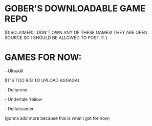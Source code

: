 <h1>GOBER'S DOWNLOADABLE GAME REPO</h1>
<p>(DISCLAIMER: I DON'T OWN ANY OF THESE GAMES! THEY ARE OPEN SOURCE SO I SHOULD BE ALLOWED TO POST IT.)</p>
<h1>GAMES FOR NOW:</h1>
<p>-<s> Ultrakill</s></p> (IT'S TOO BIG TO UPLOAD AGGAGA)
<p>- Deltarune</p>
<p>- Undertale Yellow</p>
<p>- Deltatraveler</p>
(gonna add more because this is what i got for now)
